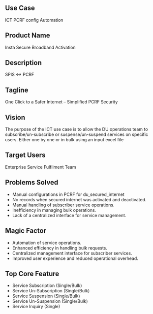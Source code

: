 ## Use Case	
ICT PCRF config Automation
## Product Name	
Insta Secure Broadband Activation
## Description	
SPIS <-> PCRF
## Tagline	
One Click to a Safer Internet – Simplified PCRF Security
## Vision	
The purpose of the ICT use case is to allow the DU operations team to subscribe/un-subscribe or suspense/un-suspend services on specific users. Either one by one or in bulk using an input excel file
## Target Users	
Enterprise Service Fulfilment Team
## Problems Solved	
- Manual configurations in PCRF for du_secured_internet
- No records when secured internet was activated and deactivated.
- Manual handling of subscriber service operations.
- Inefficiency in managing bulk operations.
- Lack of a centralized interface for service management.
## Magic Factor
- Automation of service operations.
- Enhanced efficiency in handling bulk requests.
- Centralized management interface for subscriber services.
- Improved user experience and reduced operational overhead.
## Top Core Feature
- Service Subscription (Single/Bulk)	
- Service Un-Subscription (Single/Bulk)	
- Service Suspension (Single/Bulk)	
- Service Un-Suspension (Single/Bulk)	
- Service Inquiry (Single)

